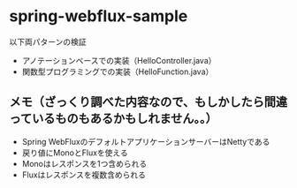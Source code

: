 # spring-webflux-sample
以下両パターンの検証
- アノテーションベースでの実装（HelloController.java）
- 関数型プログラミングでの実装（HelloFunction.java）

## メモ（ざっくり調べた内容なので、もしかしたら間違っているものもあるかもしれません。。）
- Spring WebFluxのデフォルトアプリケーションサーバーはNettyである
- 戻り値にMonoとFluxを使える
- Monoはレスポンスを1つ含められる
- Fluxはレスポンスを複数含められる
